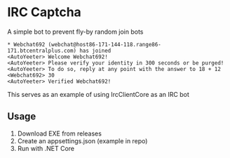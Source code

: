 # IRC Captcha

A simple bot to prevent fly-by random join bots

```
* Webchat692 (webchat@host86-171-144-118.range86-171.btcentralplus.com) has joined
<AutoYeeter> Welcome Webchat692!
<AutoYeeter> Please verify your identity in 300 seconds or be purged!
<AutoYeeter> To do so, reply at any point with the answer to 18 + 12
<Webchat692> 30
<AutoYeeter> Verified Webchat692!
```

This serves as an example of using IrcClientCore as an IRC bot

## Usage

1. Download EXE from releases
2. Create an appsettings.json (example in repo)
3. Run with .NET Core 
